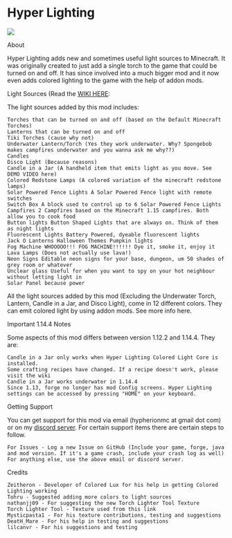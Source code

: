 # Hyper Lighting
![](https://hyperlighting.hypherionmc.me/admin/uploads/image/help-center/demo.png)  

About

Hyper Lighting adds new and sometimes useful light sources to Minecraft. It was originally created to just add a single torch to the game that could be turned on and off. It has since involved into a much bigger mod and it now even adds colored lighting to the game with the help of addon mods.
 
Light Sources (Read the [WIKI HERE](https://hyperlighting.hypherionmc.me/): 

The light sources added by this mod includes:
 

    Torches that can be turned on and off (based on the Default Minecraft Torches)
    Lanterns that can be turned on and off
    Tiki Torches (cause why not)
    Underwater Lantern/Torch (Yes they work underwater. Why? Spongebob makes campfires underwater and you wanna ask me why??)
    Candles
    Disco Light (Because reasons)
    Candle in a Jar (A handheld item that emits light as you move. See DEMO VIDEO here)
    Colored Redstone Lamps (A colored variation of the minecraft redstone lamps)
    Solar Powered Fence Lights A Solar Powered Fence light with remote switches
    Switch Box A block used to control up to 6 Solar Powered Fence Lights
    Campfires 2 Campfires based on the Minecraft 1.15 campfires. Both allow you to cook food
    Button lights Button Shaped Lights that are always on. Think of them as night lights
    Fluorescent Lights Battery Powered, dyeable fluorescent lights
    Jack O Lanterns Halloween Themes Pumpkin lights
    Fog Machine WHOOOOO!!! FOG MACHINE!!!!!! Dye it, smoke it, enjoy it
    Lava Lamps (Does not actually use lava!)
    Neon Signs Editable neon signs for your base, dungeon, um 50 shades of grey room or whatever
    Unclear glass Useful for when you want to spy on your hot neighbour without letting light in
    Solar Panel because power

All the light sources added by this mod (Excluding the Underwater Torch, Lantern, Candle in a Jar, and Disco Light), come in 12 different colors. They can emit colored light by using addon mods. See more info here.
 
Important 1.14.4 Notes

Some aspects of this mod differs between version 1.12.2 and 1.14.4. They are:

    Candle in a Jar only works when Hyper Lighting Colored Light Core is installed.
    Some crafting recipes have changed. If a recipe doesn't work, please visit the wiki
    Candle in a Jar works underwater in 1.14.4
    Since 1.13, forge no longer has mod Config screens. Hyper Lighting settings can be accessed by pressing "HOME" on your keyboard.

 
Getting Support

You can get support for this mod via email (hypherionmc at gmail dot com) or on my [discord server](https://discord.gg/PdVnXf9). For certain support items there are certain steps to follow.

    For Issues - Log a new Issue on GitHub (Include your game, forge, java and mod version. If it's a game crash, include your crash log as well)
    For anything else, use the above email or discord server.

 
Credits

    Zeitheron - Developer of Colored Lux for his help in getting Colored Lighting working
    Tohru - Suggested adding more colors to light sources
    nathanjj09 - For suggesting the new Torch Lighter Tool Texture
    Torch Lighter Tool - Texture used from this link
    Mysticpasta1 - For his texture contributions, testing and suggestions
    DeatH_Mare - For his help in testing and suggestions
    lilcanvr - For his suggestions and testing

